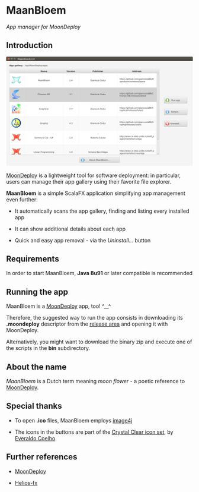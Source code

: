 # MaanBloem

*App manager for MoonDeploy*


## Introduction

![Apps](screenshots/apps.png)

[MoonDeploy](http://gianlucacosta.info/moondeploy) is a lightweight tool for software deployment: in particular, users can manage their app gallery using their favorite file explorer.

**MaanBloem** is a simple ScalaFX application simplifying app management even further:

* It automatically scans the app gallery, finding and listing every installed app

* It can show additional details about each app

* Quick and easy app removal - via the *Uninstall...* button


## Requirements

In order to start MaanBloem, **Java 8u91** or later compatible is recommended


## Running the app

MaanBloem is a [MoonDeploy](http://gianlucacosta.info/moondeploy) app, too! ^\_\_^

Therefore, the suggested way to run the app consists in downloading its **.moondeploy** descriptor from the [release area](https://github.com/giancosta86/MaanBloem/releases/latest) and opening it with MoonDeploy.

Alternatively, you might want to download the binary zip and execute one of the scripts in the **bin** subdirectory.


## About the name

*MaanBloem* is a Dutch term meaning *moon flower* - a poetic reference to [MoonDeploy](http://gianlucacosta.info/moondeploy).


## Special thanks

* To open **.ico** files, MaanBloem employs [image4j](http://image4j.sourceforge.net/)

* The icons in the buttons are part of the [Crystal Clear icon set](https://commons.wikimedia.org/wiki/Crystal_Clear), by [Everaldo Coelho](https://en.wikipedia.org/wiki/Everaldo_Coelho).



## Further references

* [MoonDeploy](http://gianlucacosta.info/moondeploy)

* [Helios-fx](https://github.com/giancosta86/Helios-fx)
